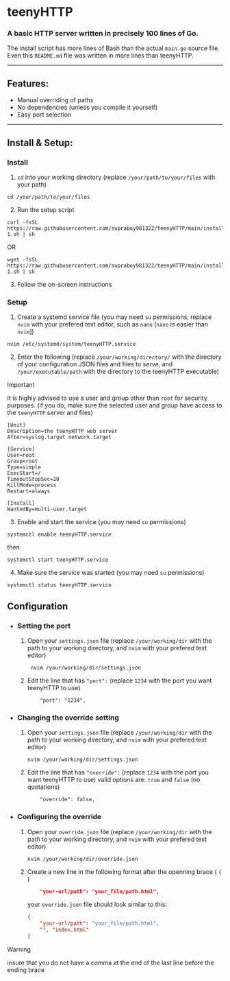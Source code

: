 # teenyHTTP

### A basic HTTP server written in precisely 100 lines of Go.

The install script has more lines of Bash than the actual `main.go` source file. Even this `README.md` file was written in more lines than teenyHTTP.

---

## Features:

- Manual overriding of paths
- No dependencies (unless you compile it yourself)
- Easy port selection

---

## Install & Setup:

### Install

1) `cd` into your working directory
    (replace `/your/path/to/your/files` with your path)
```shell
cd /your/path/to/your/files
```

2) Run the setup script
```shell
curl -fsSL https://raw.githubusercontent.com/supraboy981322/teenyHTTP/main/install-1.sh | sh
```
OR  
```shell
wget -fsSL https://raw.githubusercontent.com/supraboy981322/teenyHTTP/main/install-1.sh | sh
```

3) Follow the on-screen instructions


### Setup

1) Create a systemd service file
    (you may need `su` permissions, replace `nvim` with your prefered text editor, such as `nano` [`nano` is easier than `nvim`])
```shell
nvim /etc/systemd/system/teenyHTTP.service
```

2) Enter the following
    (replace `/your/working/directory/` with the directory of your configuration JSON files and files to serve, and `/your/executable/path` with the directory to the teenyHTTP executable)
> [!IMPORTANT]
> It is highly advised to use a user and group other than `root` for security purposes.
> (if you do, make sure the selected user and group have access to the `teenyHTTP` server and files)
```
[Unit]
Description=the teenyHTTP web server
After=syslog.target network.target

[Service]
User=root
Group=root
Type=simple
ExecStart=/
TimeoutStopSec=20
KillMode=process
Restart=always

[Install]
WantedBy=multi-user.target
```

3) Enable and start the service (you may need `su` permissions)
```shell
systemctl enable teenyHTTP.service
```
then
```shell
systemctl start teenyHTTP.service
```

4) Make sure the service was started (you may need `su` permissions)
```shell
systemctl status teenyHTTP.service
```

## Configuration

- ### Setting the port
  
    1) Open your `settings.json` file
        (replace `/your/working/dir` with the path to your working directory, and `nvim` with your prefered text editor)

       ```shell
        nvim /your/working/dir/settings.json
        ```
       
    3) Edit the line that has `"port":`
        (replace `1234` with the port you want teenyHTTP to use)
        ```
            "port": "1234",
        ```
        
- ### Changing the override setting

    1) Open your `settings.json` file
        (replace `/your/working/dir` with the path to your working directory, and `nvim` with your prefered text editor)
        ```shell
        nvim /your/working/dir/settings.json
        ```
        
    2) Edit the line that has `"override":`
        (replace `1234` with the port you want teenyHTTP to use)
        valid options are:  `true` and `false` (no quotations)
        ```
            "override": false,
        ```
        
- ### Configuring the override

    1) Open your `override.json` file
        (replace `/your/working/dir` with the path to your working directory, and `nvim` with your prefered text editor)
        ```shell
        nvim /your/working/dir/override.json
        ```
        
    2) Create a new line in the following format after the openning brace ( `{` )
        ```JSON
            "your-url/path": "your_file/path.html",
        ```
        your `override.json` file should look similar to this:
        ```JSON
        {
            "your-url/path": "your_file/path.html",
            "", "index.html"
        }
        ```
        
> [!WARNING]
> insure that you do not have a comma at the end of the last line before the ending brace
